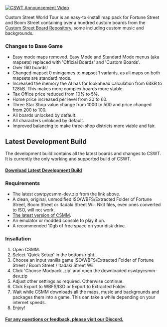 [![CSWT Announcement Video](https://media.discordapp.net/attachments/708085079980900476/976518362295316510/FTDV7BlaIAAtYyq.jpg)](https://www.youtube.com/watch?v=FBLjEDI3qWQ)

Custom Street World Tour is an easy-to-install map pack for Fortune Street and Boom Street containing over a hundred custom boards from the [Custom Street Board Repository](https://fortunestreetmodding.github.io/maps), some including custom music and backgrounds.

### Changes to Base Game

- Easy mode maps removed. Easy Mode and Standard Mode menus (aka mapsets) replaced with 'Official Boards' and 'Custom Boards'.
- Over 160 boards!
- Changed mapset 0 minigames to mapset 1 variants, as all maps on both mapsets are standard mode.
- Increased the memory the AI has for lookahead calculation from 64kB to 128kB. This makes more complex boards more stable.
- Tax Office price reduced from 10% to 5%.
- Home price increased per level from 30 to 60.
- Three Star Shop value change from 1000 to 500 and price changed from 200 to 100.
- All boards unlocked by default.
- All characters unlokced by default.
- Improved balancing to make three-shop districts more viable and fair.

## Latest Development Build

The development build contains all the latest boards and changes to CSWT. It is currently the only working and supported build of CSWT.

#### [Download Latest Development Build](https://nikkums.io/cswt/Modpacks/cswt.zip)

### Requirements

- The latest cswtpycsmm-dev.zip from the link above.
- A clean, original, unmodified ISO/WBFS/Extracted Folder of Fortune Street, Boom Street or Itadaki Street Wii. Nkit files, even ones converted to ISO, will not work.
- [The latest version of CSMM](https://github.com/FortuneStreetModding/csmm-qt/releases/latest).
- An emulator or modded console to play it on.
- A recommended 10gb of free space on your disk drive.

### Insallation

1. Open CSMM.
2. Select 'Quick Setup' in the bottom-right.
3. Choose an input vanilla game ISO/WBFS/Extracted Folder of Fortune Street / Boom Street / Itadaki Street Wii.
4. Click 'Choose Modpack .zip' and open the downloaded cswtpycsmm-dev.zip
5. Adjust other settings as required. Otherwise continue.
6. Click Export to WBFS/ISO or Export to Extracted Folder.
7. Wait while CSMM downloads all the maps, music and backgrounds and packages them into a game. This can take a while depending on your internet speeds.
8. Enjoy!

#### [For any questions or feedback, please visit our Discord.](https://discord.gg/DE9Hn7T)
